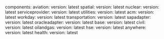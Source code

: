 components:
    aviation:
      version: latest
    spatial:
      version: latest
    nuclear:
      version: latest
    serviceprovider:
      version: latest
    utilities:
      version: latest
    acm:
      version: latest
    workday:
      version: latest
    transportation:
      version: latest
    sapadapter:
      version: latest
    oracleadapter:
      version: latest
    base:
      version: latest
    civil:
      version: latest
    oilandgas:
      version: latest
    hse:
      version: latest
    anywhere:
      version: latest
    health:
      version: latest